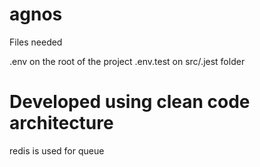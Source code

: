 # agnos

Files needed

.env on the root of the project
.env.test on src/.jest folder

# Developed using clean code architecture

redis is used for queue
